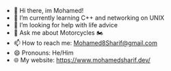 - 👋 Hi there, im Mohamed!
- 🌱 I’m currently learning C++ and networking on UNIX
- 🤔 I’m looking for help with life advice
- 💬 Ask me about Motorcycles 🏍️ 
- 📫 How to reach me: Mohamed8Sharif@gmail.com
- 😄 Pronouns: He/Him
- 🌐 My website: https://www.mohamedsharif.dev/
